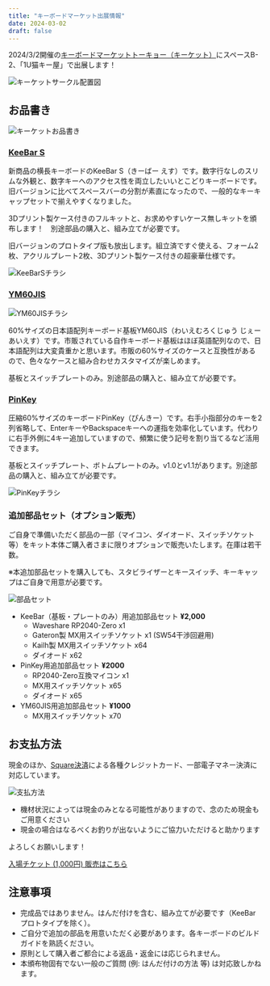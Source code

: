 ```yaml
---
title: "キーボードマーケット出展情報"
date: 2024-03-02
draft: false
---
```


2024/3/2開催の[キーボードマーケットトーキョー（キーケット）](https://keeb-market.jp/)にスペースB-2、「1U猫キー屋」で出展します！

![キーケットサークル配置図](/1u-nekokey/images/events/keyboard-market-2023/keyket_map.png)

## お品書き

![キーケットお品書き](/1u-nekokey/images/events/keyboard-market-2023/keyket_list.png)

### [KeeBar S](/1u-nekokey/products/keebar_s/)

新商品の横長キーボードのKeeBar S（きーばー えす）です。数字行なしのスリムな外観と、数字キーへのアクセス性を両立したいいとこどりキーボードです。旧バージョンに比べてスペースバーの分割が素直になったので、一般的なキーキャップセットで揃えやすくなりました。

3Dプリント製ケース付きのフルキットと、お求めやすいケース無しキットを頒布します！　別途部品の購入と、組み立てが必要です。

旧バージョンのプロトタイプ版も放出します。組立済ですぐ使える、フォーム2枚、アクリルプレート2枚、3Dプリント製ケース付きの超豪華仕様です。

![KeeBarSチラシ](/1u-nekokey/images/events/keyboard-market-2023/keebar_s_leaflet.png)

### [YM60JIS](/1u-nekokey/products/ym60jis/)

![YM60JISチラシ](/1u-nekokey/images/events/keyboard-market-2023/ym60jis_leaflet.png)

60%サイズの日本語配列キーボード基板YM60JIS（わいえむろくじゅう じぇーあいえす）です。市販されている自作キーボード基板はほぼ英語配列なので、日本語配列は大変貴重かと思います。市販の60%サイズのケースと互換性があるので、色々なケースと組み合わせカスタマイズが楽しめます。

基板とスイッチプレートのみ。別途部品の購入と、組み立てが必要です。

### [PinKey](/1u-nekokey/products/pinkey/)

圧縮60%サイズのキーボードPinKey（ぴんきー）です。右手小指部分のキーを2列省略して、EnterキーやBackspaceキーへの運指を効率化しています。代わりに右手外側に4キー追加していますので、頻繁に使う記号を割り当てるなど活用できます。

基板とスイッチプレート、ボトムプレートのみ。v1.0とv1.1があります。別途部品の購入と、組み立てが必要です。

![PinKeyチラシ](/1u-nekokey/images/events/keyboard-market-2023/pinkey_leaflet.png)

### 追加部品セット（オプション販売）

ご自身で準備いただく部品の一部（マイコン、ダイオード、スイッチソケット等）をキット本体ご購入者さまに限りオプションで販売いたします。在庫は若干数。

※本追加部品セットを購入しても、スタビライザーとキースイッチ、キーキャップはご自身で用意が必要です。

![部品セット](/1u-nekokey/images/events/keyboard-market-2023/parts.jpg)

- KeeBar（基板・プレートのみ）用追加部品セット **¥2,000**
  - Waveshare RP2040-Zero x1
  - Gateron製 MX用スイッチソケット x1 (SW54干渉回避用)
  - Kailh製 MX用スイッチソケット x64
  - ダイオード x62
- PinKey用追加部品セット **¥2000**
  - RP2040-Zero互換マイコン x1
  - MX用スイッチソケット x65
  - ダイオード x65
- YM60JIS用追加部品セット **¥1000**
  - MX用スイッチソケット x70

## お支払方法

現金のほか、[Square決済](https://squareup.com/jp/ja)による各種クレジットカード、一部電子マネー決済に対応しています。

![支払方法](/1u-nekokey/images/events/keyboard-market-2023/payment.png)

- 機材状況によっては現金のみとなる可能性がありますので、念のため現金もご用意ください
- 現金の場合はなるべくお釣りが出ないようにご協力いただけると助かります

よろしくお願いします！

[入場チケット (1,000円) 販売はこちら](https://t.livepocket.jp/e/gbmvf)

## 注意事項

- 完成品ではありません。はんだ付けを含む、組み立てが必要です（KeeBar プロトタイプを除く）。
- ご自分で追加の部品を用意いただく必要があります。各キーボードのビルドガイドを熟読ください。
- 原則として購入者ご都合による返品・返金には応じられません。
- 本頒布物固有でない一般のご質問 (例: はんだ付けの方法 等) は対応致しかねます。

